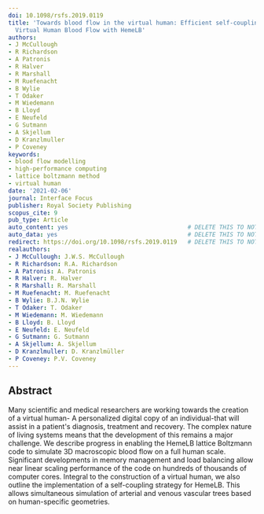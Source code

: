 ```yaml
---
doi: 10.1098/rsfs.2019.0119
title: 'Towards blood flow in the virtual human: Efficient self-coupling of HemeLB:
  Virtual Human Blood Flow with HemeLB'
authors:
- J McCullough
- R Richardson
- A Patronis
- R Halver
- R Marshall
- M Ruefenacht
- B Wylie
- T Odaker
- M Wiedemann
- B Lloyd
- E Neufeld
- G Sutmann
- A Skjellum
- D Kranzlmuller
- P Coveney
keywords:
- blood flow modelling
- high-performance computing
- lattice boltzmann method
- virtual human
date: '2021-02-06'
journal: Interface Focus
publisher: Royal Society Publishing
scopus_cite: 9
pub_type: Article
auto_content: yes                                  # DELETE THIS TO NOT AUTO GENERATE CONTENT
auto_data: yes                                     # DELETE THIS TO NOT AUTO GENERATE METADATA
redirect: https://doi.org/10.1098/rsfs.2019.0119   # DELETE THIS TO NOT REDIRECT
realauthors:
- J McCullough: J.W.S. McCullough
- R Richardson: R.A. Richardson
- A Patronis: A. Patronis
- R Halver: R. Halver
- R Marshall: R. Marshall
- M Ruefenacht: M. Ruefenacht
- B Wylie: B.J.N. Wylie
- T Odaker: T. Odaker
- M Wiedemann: M. Wiedemann
- B Lloyd: B. Lloyd
- E Neufeld: E. Neufeld
- G Sutmann: G. Sutmann
- A Skjellum: A. Skjellum
- D Kranzlmuller: D. Kranzlmüller
- P Coveney: P.V. Coveney
---
```



## Abstract
Many scientific and medical researchers are working towards the creation of a virtual human- A personalized digital copy of an individual-that will assist in a patient's diagnosis, treatment and recovery. The complex nature of living systems means that the development of this remains a major challenge. We describe progress in enabling the HemeLB lattice Boltzmann code to simulate 3D macroscopic blood flow on a full human scale. Significant developments in memory management and load balancing allow near linear scaling performance of the code on hundreds of thousands of computer cores. Integral to the construction of a virtual human, we also outline the implementation of a self-coupling strategy for HemeLB. This allows simultaneous simulation of arterial and venous vascular trees based on human-specific geometries.
